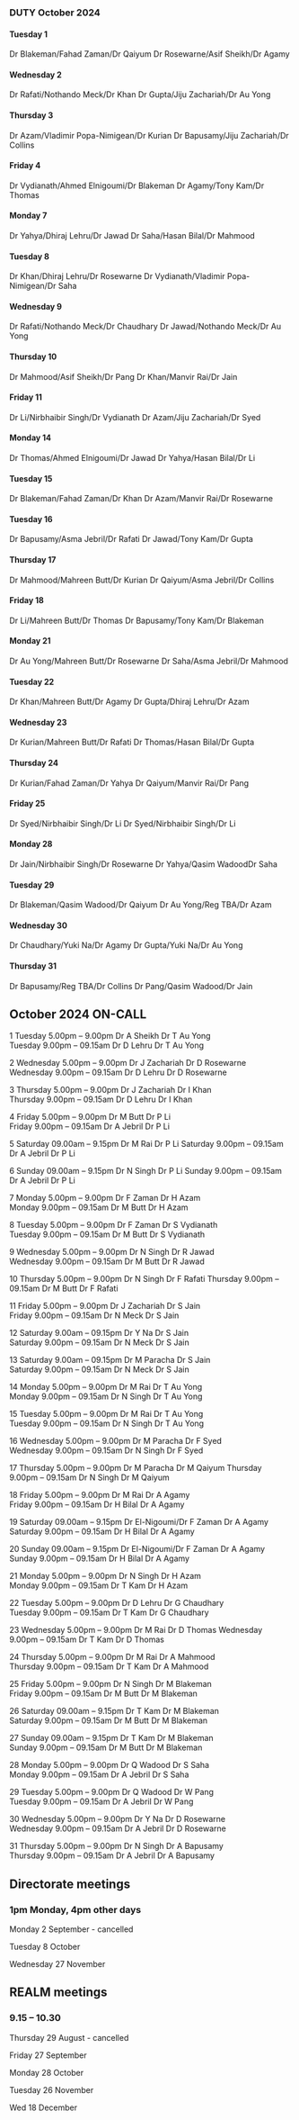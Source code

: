 

### DUTY October 2024

#### Tuesday 1
Dr Blakeman/Fahad Zaman/Dr Qaiyum
Dr Rosewarne/Asif Sheikh/Dr Agamy

#### Wednesday 2
Dr Rafati/Nothando Meck/Dr Khan
Dr Gupta/Jiju Zachariah/Dr Au Yong

#### Thursday 3
Dr Azam/Vladimir Popa-Nimigean/Dr Kurian
Dr Bapusamy/Jiju Zachariah/Dr Collins

#### Friday 4
Dr Vydianath/Ahmed Elnigoumi/Dr Blakeman
Dr Agamy/Tony Kam/Dr Thomas

#### Monday 7
Dr Yahya/Dhiraj Lehru/Dr Jawad
Dr Saha/Hasan Bilal/Dr Mahmood

#### Tuesday 8
Dr Khan/Dhiraj Lehru/Dr Rosewarne
Dr Vydianath/Vladimir Popa-Nimigean/Dr Saha

#### Wednesday 9
Dr Rafati/Nothando Meck/Dr Chaudhary
Dr Jawad/Nothando Meck/Dr Au Yong

#### Thursday 10
Dr Mahmood/Asif Sheikh/Dr Pang
Dr Khan/Manvir Rai/Dr Jain

#### Friday 11
Dr Li/Nirbhaibir Singh/Dr Vydianath
Dr Azam/Jiju Zachariah/Dr Syed

#### Monday 14
Dr Thomas/Ahmed Elnigoumi/Dr Jawad
Dr Yahya/Hasan Bilal/Dr Li

#### Tuesday 15
Dr Blakeman/Fahad Zaman/Dr Khan
Dr Azam/Manvir Rai/Dr Rosewarne

#### Tuesday 16
Dr Bapusamy/Asma Jebril/Dr Rafati
Dr Jawad/Tony Kam/Dr Gupta

#### Thursday 17
Dr Mahmood/Mahreen Butt/Dr Kurian
Dr Qaiyum/Asma Jebril/Dr Collins

#### Friday 18
Dr Li/Mahreen Butt/Dr Thomas
Dr Bapusamy/Tony Kam/Dr Blakeman

#### Monday 21
Dr Au Yong/Mahreen Butt/Dr Rosewarne
Dr Saha/Asma Jebril/Dr Mahmood

#### Tuesday 22
Dr Khan/Mahreen Butt/Dr Agamy
Dr Gupta/Dhiraj Lehru/Dr Azam

#### Wednesday 23
Dr Kurian/Mahreen Butt/Dr Rafati
Dr Thomas/Hasan Bilal/Dr Gupta

#### Thursday 24
Dr Kurian/Fahad Zaman/Dr Yahya
Dr Qaiyum/Manvir Rai/Dr Pang

#### Friday 25
Dr Syed/Nirbhaibir Singh/Dr Li
Dr Syed/Nirbhaibir Singh/Dr Li

#### Monday 28
Dr Jain/Nirbhaibir Singh/Dr Rosewarne
Dr Yahya/Qasim WadoodDr Saha

#### Tuesday 29
Dr Blakeman/Qasim Wadood/Dr Qaiyum
Dr Au Yong/Reg TBA/Dr Azam

#### Wednesday 30
Dr Chaudhary/Yuki Na/Dr Agamy
Dr Gupta/Yuki Na/Dr Au Yong

#### Thursday 31
Dr Bapusamy/Reg TBA/Dr Collins
Dr Pang/Qasim Wadood/Dr Jain

## October 2024 ON-CALL

1	Tuesday 5.00pm – 9.00pm		Dr A Sheikh 	Dr T Au Yong	
	Tuesday 9.00pm – 09.15am	Dr D Lehru	Dr T Au Yong	
 
2	Wednesday 5.00pm – 9.00pm	Dr J Zachariah	Dr D Rosewarne	
	Wednesday 9.00pm – 09.15am	Dr D Lehru	Dr D Rosewarne	
 
3	Thursday 5.00pm – 9.00pm	Dr J Zachariah	Dr I Khan	
	Thursday 9.00pm – 09.15am	Dr D Lehru	Dr I Khan	
 
4	Friday 5.00pm – 9.00pm	Dr M Butt	Dr P Li 	
	Friday 9.00pm – 09.15am	Dr A Jebril	Dr P Li	
 
5	Saturday 09.00am – 9.15pm	Dr M Rai	Dr P Li	
	Saturday 9.00pm – 09.15am	Dr A Jebril	Dr P Li	
 
6	Sunday 09.00am – 9.15pm	Dr N Singh	Dr P Li	
	Sunday 9.00pm – 09.15am	Dr A Jebril	Dr P Li	
 
7	Monday 5.00pm – 9.00pm		Dr F Zaman	Dr H Azam	
	Monday 9.00pm – 09.15am		Dr M Butt 	Dr H Azam	
 
8	Tuesday 5.00pm – 9.00pm		Dr F Zaman	Dr S Vydianath	
	Tuesday 9.00pm – 09.15am	Dr M Butt 	Dr S Vydianath	
 
9	Wednesday 5.00pm – 9.00pm	Dr N Singh	Dr R Jawad 	
	Wednesday 9.00pm – 09.15am	Dr M Butt 	Dr R Jawad	
 
10	Thursday 5.00pm – 9.00pm	Dr N Singh 	Dr F Rafati	
	Thursday 9.00pm – 09.15am	Dr M Butt 	Dr F Rafati	
 
11	Friday 5.00pm – 9.00pm	Dr J Zachariah	Dr S Jain 	
	Friday 9.00pm – 09.15am	Dr N Meck	Dr S Jain	
 
12	Saturday 9.00am – 09.15pm	Dr Y Na	Dr S Jain	
	Saturday 9.00pm – 09.15am	Dr N Meck	Dr S Jain	
 
13	Saturday 9.00am – 09.15pm	Dr M Paracha	Dr S Jain	
	Saturday 9.00pm – 09.15am	Dr N Meck	Dr S Jain	
 
14	Monday 5.00pm – 9.00pm	Dr M Rai	Dr T Au Yong	
	Monday 9.00pm – 09.15am	Dr N Singh	Dr T Au Yong	
 
15	Tuesday 5.00pm – 9.00pm	Dr M Rai	Dr T Au Yong	
	Tuesday 9.00pm – 09.15am	Dr N Singh	Dr T Au Yong	
 
16	Wednesday 5.00pm – 9.00pm	Dr M Paracha	Dr F Syed	
	Wednesday 9.00pm – 09.15am	Dr N Singh	Dr F Syed	
 
17	Thursday 5.00pm – 9.00pm	Dr M Paracha	Dr M Qaiyum	
	Thursday 9.00pm – 09.15am	Dr N Singh	Dr M Qaiyum	
 
18	Friday 5.00pm – 9.00pm	Dr M Rai 	Dr A Agamy 	
	Friday 9.00pm – 09.15am	Dr H Bilal	Dr A Agamy	
 
19	Saturday 09.00am – 9.15pm	Dr El-Nigoumi/Dr F Zaman	Dr A Agamy	
	Saturday 9.00pm – 09.15am	Dr H Bilal	Dr A Agamy	
 
20	Sunday 09.00am – 9.15pm	Dr El-Nigoumi/Dr F Zaman	Dr A Agamy 	
	Sunday 9.00pm – 09.15am	Dr H Bilal	Dr A Agamy	
 
21	Monday 5.00pm – 9.00pm	Dr N Singh	Dr H Azam	
	Monday 9.00pm – 09.15am	Dr T Kam	Dr H Azam	
 
22	Tuesday 5.00pm – 9.00pm	Dr D Lehru	Dr G Chaudhary	
	Tuesday 9.00pm – 09.15am	Dr T Kam	Dr G Chaudhary	
 
23	Wednesday 5.00pm – 9.00pm	Dr M Rai	Dr D Thomas	
	Wednesday 9.00pm – 09.15am	Dr T Kam	Dr D Thomas	
 
24	Thursday 5.00pm – 9.00pm	Dr M Rai	Dr A Mahmood	
	Thursday 9.00pm – 09.15am	Dr T Kam	Dr A Mahmood	
 
25	Friday 5.00pm – 9.00pm	Dr N Singh	Dr M Blakeman 	
	Friday 9.00pm – 09.15am	Dr M Butt	Dr M Blakeman	
 
26	Saturday 09.00am – 9.15pm	Dr T Kam 	Dr M Blakeman	
	Saturday 9.00pm – 09.15am	Dr M Butt	Dr M Blakeman	
 
27	Sunday 09.00am – 9.15pm	Dr T Kam 	Dr M Blakeman	
	Sunday 9.00pm – 09.15am	Dr M Butt	Dr M Blakeman	
 
28	Monday 5.00pm – 9.00pm	Dr Q Wadood	Dr S Saha	
	Monday 9.00pm – 09.15am	Dr A Jebril	Dr S Saha	
 
29	Tuesday 5.00pm – 9.00pm	Dr Q Wadood	Dr W Pang	
	Tuesday 9.00pm – 09.15am	Dr A Jebril	Dr W Pang	
 
30	Wednesday 5.00pm – 9.00pm	Dr Y Na	Dr D Rosewarne	
	Wednesday 9.00pm – 09.15am	Dr A Jebril	Dr D Rosewarne
 
31	Thursday 5.00pm – 9.00pm	Dr N Singh	Dr A Bapusamy	
	Thursday 9.00pm – 09.15am	Dr A Jebril	Dr A Bapusamy	

## Directorate meetings  
### 1pm Monday, 4pm other days

Monday 2 September - cancelled

Tuesday 8 October

Wednesday 27 November

## REALM meetings
### 9.15 – 10.30

Thursday 29 August	- cancelled

Friday 27 September

Monday 28 October  

Tuesday 26 November		

Wed 18 December	




